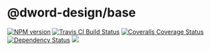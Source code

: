 <!-- TITLE/ -->

<h1>@dword-design/base</h1>

<!-- /TITLE -->


<!-- BADGES/ -->

<span class="badge-npmversion"><a href="https://npmjs.org/package/@dword-design/base" title="View this project on NPM"><img src="https://img.shields.io/npm/v/@dword-design/base.svg" alt="NPM version" /></a></span>
<span class="badge-travisci"><a href="http://travis-ci.org/dword-design/base" title="Check this project's build status on TravisCI"><img src="https://img.shields.io/travis/dword-design/base/master.svg" alt="Travis CI Build Status" /></a></span>
<span class="badge-coveralls"><a href="https://coveralls.io/r/dword-design/base" title="View this project's coverage on Coveralls"><img src="https://img.shields.io/coveralls/dword-design/base.svg" alt="Coveralls Coverage Status" /></a></span>
<span class="badge-daviddm"><a href="https://david-dm.org/dword-design/base" title="View the status of this project's dependencies on DavidDM"><img src="https://img.shields.io/david/dword-design/base.svg" alt="Dependency Status" /></a></span>
<span class="badge-shields"><a href="https://img.shields.io/badge/renovate-enabled-brightgreen.svg"><img src="https://img.shields.io/badge/renovate-enabled-brightgreen.svg" /></a></span>

<!-- /BADGES -->
